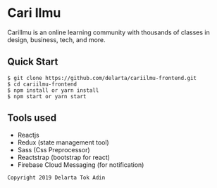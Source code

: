 # **Cari Ilmu**

CariIlmu is an online learning community with thousands of classes in design, business, tech, and more.

## **Quick Start**

```
$ git clone https://github.com/delarta/cariilmu-frontend.git
$ cd cariilmu-frontend
$ npm install or yarn install
$ npm start or yarn start
```

## **Tools used**
- Reactjs
- Redux (state management tool)
- Sass (Css Preprocessor)
- Reactstrap (bootstrap for react)
- Firebase Cloud Messaging (for notification)

```
Copyright 2019 Delarta Tok Adin
```
